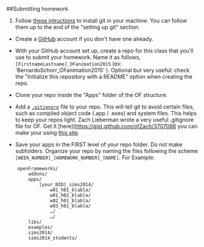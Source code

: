 ##Submitting homework

1. Follow [these intructions](https://help.github.com/articles/set-up-git/) to install git in your machine. You can follow them up to the end of the "setting up git" section.

* Create a [GitHub](https://www.github.com) account if you don't have one already.

* With your GitHub account set up, create a repo for this class that you'll use to submit your homework.  Name it as follows, ```[FirstnameLastname]_OFanimation2015``` (ex: 'BernardoSchorr_OFanimation2015' ). Optional but very useful: check the "Initialize this repository with a README" option when creating the repo.

* Clone your repo inside the "Apps" folder of the OF structure.
* Add a [```.gitignore```](https://gist.github.com/ofZach/3707086) file to your repo. This will tell git to avoid certain files, such as compiled object code (.app / .exes) and system files. This helps to keep your repos light. Zach Lieberman wrote a very useful .gitignore file for OF. Get it [here](https://gist.github.com/ofZach/3707086 you can make your using [this site](http://www.gitignore.io/).

* Save  your apps in the FIRST level of your repo folder. Do not make subfolders. Organize your repo by naming the files following the scheme ```[WEEK_NUMBER]_[HOMEWORK_NUMBER]_[NAME]```. For Example:

```
	openFrameworks/
		addons/
		apps/
			[your_NID]_sims2014/
				w01_h01_blabla/
				w01_h02_blabla/
				w02_h01_blabla/ 
				w03_h01_blabla/ 
				…/
				…/
		libs/
		examples/
		sims2014/
		sims2014_students/
 ```